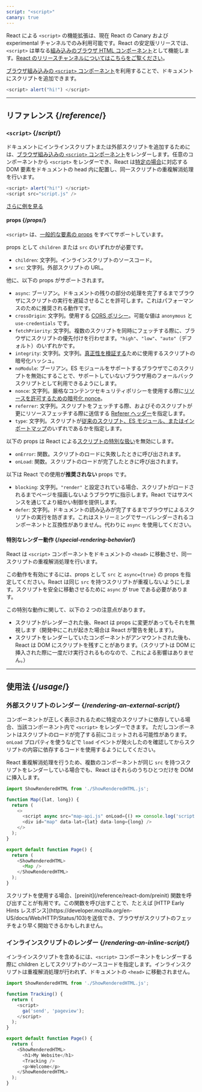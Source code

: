 ```yaml
---
script: "<script>"
canary: true
---
```


<Canary>

React による `<script>` の機能拡張は、現在 React の Canary および experimental チャンネルでのみ利用可能です。React の安定版リリースでは、`<script>` は単なる[組み込みのブラウザ HTML コンポーネント](https://react.dev/reference/react-dom/components#all-html-components)として機能します。[React のリリースチャンネルについてはこちらをご覧ください](/community/versioning-policy#all-release-channels)。

</Canary>

<Intro>

[ブラウザ組み込みの `<script>` コンポーネント](https://developer.mozilla.org/en-US/docs/Web/HTML/Element/script)を利用することで、ドキュメントにスクリプトを追加できます。

```js
<script> alert("hi!") </script>
```

</Intro>

<InlineToc />

---

## リファレンス {/*reference*/}

### `<script>` {/*script*/}

ドキュメントにインラインスクリプトまたは外部スクリプトを追加するためには、[ブラウザ組み込みの `<script>` コンポーネント](https://developer.mozilla.org/en-US/docs/Web/HTML/Element/script)をレンダーします。任意のコンポーネントから `<script>` をレンダーでき、React は[特定の場合](#special-rendering-behavior)に対応する DOM 要素をドキュメントの head 内に配置し、同一スクリプトの重複解消処理を行います。

```js
<script> alert("hi!") </script>
<script src="script.js" />
```

[さらに例を見る](#usage)

#### props {/*props*/}

`<script>` は、[一般的な要素の props](/reference/react-dom/components/common#props) をすべてサポートしています。

props として `children` または `src` のいずれかが必要です。

* `children`: 文字列。インラインスクリプトのソースコード。
* `src`: 文字列。外部スクリプトの URL。

他に、以下の props がサポートされます。

* `async`: ブーリアン。ドキュメントの残りの部分の処理を完了するまでブラウザにスクリプトの実行を遅延させることを許可します。これはパフォーマンスのために推奨される動作です。
* `crossOrigin`: 文字列。使用する [CORS ポリシー](https://developer.mozilla.org/en-US/docs/Web/HTML/Attributes/crossorigin)。可能な値は `anonymous` と `use-credentials` です。
* `fetchPriority`: 文字列。複数のスクリプトを同時にフェッチする際に、ブラウザにスクリプトの優先付けを行わせます。`"high"`、`"low"`、`"auto"`（デフォルト）のいずれかです。
* `integrity`: 文字列。文字列。[真正性を検証する](https://developer.mozilla.org/en-US/docs/Web/Security/Subresource_Integrity)ために使用するスクリプトの暗号化ハッシュ。
* `noModule`: ブーリアン。ES モジュールをサポートするブラウザでこのスクリプトを無効にすることで、サポートしていないブラウザ用のフォールバックスクリプトとして利用できるようにします。
* `nonce`: 文字列。厳格なコンテンツセキュリティポリシーを使用する際に[リソースを許可するための暗号化 nonce](https://developer.mozilla.org/en-US/docs/Web/HTML/Global_attributes/nonce)。
* `referrer`: 文字列。スクリプトをフェッチする際、およびそのスクリプトが更にリソースフェッチする際に送信する [Referer ヘッダー](https://developer.mozilla.org/en-US/docs/Web/HTML/Element/script#referrerpolicy)を指定します。
* `type`: 文字列。スクリプトが[従来のスクリプト、ES モジュール、またはインポートマップ](https://developer.mozilla.org/en-US/docs/Web/HTML/Element/script/type)のいずれであるかを指定します。

以下の props は React による[スクリプトの特別な扱い](#special-rendering-behavior)を無効にします。

* `onError`: 関数。スクリプトのロードに失敗したときに呼び出されます。
* `onLoad`: 関数。スクリプトのロードが完了したときに呼び出されます。

以下は React での使用が**推奨されない** props です。

* `blocking`: 文字列。`"render"` と設定されている場合、スクリプトがロードされるまでページを描画しないようブラウザに指示します。React ではサスペンスを通じてより細かい制御を提供します。
* `defer`: 文字列。ドキュメントの読み込みが完了するまでブラウザによるスクリプトの実行を防ぎます。これはストリーミングでサーバレンダーされるコンポーネントと互換性がありません。代わりに `async` を使用してください。

#### 特別なレンダー動作 {/*special-rendering-behavior*/}

React は `<script>` コンポーネントをドキュメントの `<head>` に移動させ、同一スクリプトの重複解消処理を行います。

この動作を有効にするには、props として `src` と `async={true}` の props を指定してください。React は同じ `src` を持つスクリプトが重複しないようにします。スクリプトを安全に移動させるために `async` が true である必要があります。

この特別な動作に関して、以下の 2 つの注意点があります。

* スクリプトがレンダーされた後、React は props に変更があってもそれを無視します（開発中にこれが起きた場合は React が警告を発します）。
* スクリプトをレンダーしていたコンポーネントがアンマウントされた後も、React は DOM にスクリプトを残すことがあります。（スクリプトは DOM に挿入された際に一度だけ実行されるものなので、これによる影響はありません。）

---

## 使用法 {/*usage*/}

### 外部スクリプトのレンダー {/*rendering-an-external-script*/}

コンポーネントが正しく表示されるために特定のスクリプトに依存している場合、当該コンポーネント内で `<script>` をレンダーできます。
ただしコンポーネントはスクリプトのロードが完了する前にコミットされる可能性があります。
`onLoad` プロパティを使うなどで `load` イベントが発火したのを確認してからスクリプトの内容に依存するコードを使用するようにしてください。

React 重複解消処理を行うため、複数のコンポーネントが同じ `src` を持つスクリプトをレンダーしている場合でも、React はそれらのうちひとつだけを DOM に挿入します。

<SandpackWithHTMLOutput>

```js src/App.js active
import ShowRenderedHTML from './ShowRenderedHTML.js';

function Map({lat, long}) {
  return (
    <>
      <script async src="map-api.js" onLoad={() => console.log('script loaded')} />
      <div id="map" data-lat={lat} data-long={long} />
    </>
  );
}

export default function Page() {
  return (
    <ShowRenderedHTML>
      <Map />
    </ShowRenderedHTML>
  );
}
```

</SandpackWithHTMLOutput>

<Note>
スクリプトを使用する場合、[preinit](/reference/react-dom/preinit) 関数を呼び出すことが有用です。この関数を呼び出すことで、たとえば [HTTP Early Hints レスポンス](https://developer.mozilla.org/en-US/docs/Web/HTTP/Status/103)を送信でき、ブラウザがスクリプトのフェッチをより早く開始できるかもしれません。
</Note>

### インラインスクリプトのレンダー {/*rendering-an-inline-script*/}

インラインスクリプトを含めるには、`<script>` コンポーネントをレンダーする際に children としてスクリプトのソースコードを指定します。インラインスクリプトは重複解消処理が行われず、ドキュメントの `<head>` に移動されません。

<SandpackWithHTMLOutput>

```js src/App.js active
import ShowRenderedHTML from './ShowRenderedHTML.js';

function Tracking() {
  return (
    <script>
      ga('send', 'pageview');
    </script>
  );
}

export default function Page() {
  return (
    <ShowRenderedHTML>
      <h1>My Website</h1>
      <Tracking />
      <p>Welcome</p>
    </ShowRenderedHTML>
  );
}
```

</SandpackWithHTMLOutput>
